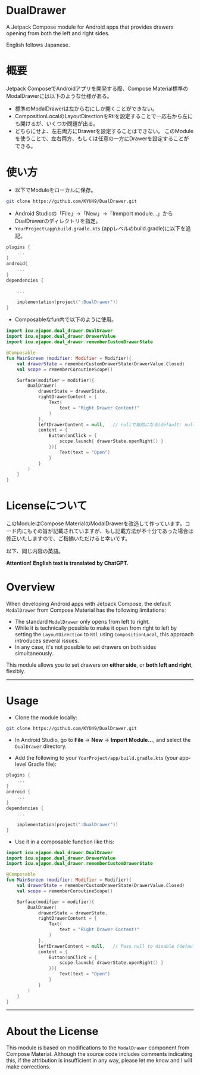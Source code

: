 # DualDrawer
A Jetpack Compose module for Android apps that provides drawers opening from both the left and right sides.

English follows Japanese.

# 概要
Jetpack ComposeでAndroidアプリを開発する際、Compose Material標準のModalDrawerには以下のような仕様がある。
* 標準のModalDrawerは左から右にしか開くことができない。
* CompositionLocalのLayoutDirectionをRtlを設定することで一応右から左にも開けるが、いくつか問題が出る。
* どちらにせよ、左右両方にDrawerを設定することはできない。
このModuleを使うことで、左右両方、もしくは任意の一方にDrawerを設定することができる。

# 使い方
* 以下でModuleをローカルに保存。
```bash
git clone https://github.com/KYU49/DualDrawer.git
```
* Android Studioの「File」→「New」→「Immport module...」からDualDrawerのディレクトリを指定。
* `YourProject\app\build.gradle.kts` (appレベルのbuild.gradle)に以下を追記。
```kotlin
plugins {
    ...
}
android{
    ...
}
dependencies {

    ...

    implementation(project(":DualDrawer"))
}
```
* Composableなfun内で以下のように使用。
```kotlin
import icu.ejapon.dual_drawer.DualDrawer
import icu.ejapon.dual_drawer.DrawerValue
import icu.ejapon.dual_drawer.rememberCustomDrawerState

@Composable
fun MainScreen (modifier: Modifier = Modifier){
    val drawerState = rememberCustomDrawerState(DrawerValue.Closed)
    val scope = rememberCoroutineScope()

    Surface(modifier = modifier){
        DualDrawer(
            drawerState = drawerState,
            rightDrawerContent = {
                Text(
                    text = "Right Drawer Content!"
                )
            },
            leftDrawerContent = null,   // nullで無効になる(default: null)。
            content = {
                Button(onClick = {
                    scope.launch{ drawerState.openRight() }
                }){
                    Text(text = "Open")
                }
            }
        )
    }
}
```

# Licenseについて
このModuleはCompose MaterialのModalDrawerを改造して作っています。コード内にもその旨が記載されていますが、もし記載方法が不十分であった場合は修正いたしますので、ご指摘いただけると幸いです。

以下、同じ内容の英語。

**Attention!**
**English text is translated by ChatGPT.**

# Overview

When developing Android apps with Jetpack Compose, the default `ModalDrawer` from Compose Material has the following limitations:

* The standard `ModalDrawer` only opens from left to right.
* While it is technically possible to make it open from right to left by setting the `LayoutDirection` to `Rtl` using `CompositionLocal`, this approach introduces several issues.
* In any case, it's not possible to set drawers on both sides simultaneously.

This module allows you to set drawers on **either side**, or **both left and right**, flexibly.

---

# Usage

* Clone the module locally:

```bash
git clone https://github.com/KYU49/DualDrawer.git
```

* In Android Studio, go to **File** → **New** → **Import Module...**, and select the `DualDrawer` directory.

* Add the following to your `YourProject/app/build.gradle.kts` (your app-level Gradle file):

```kotlin
plugins {
    ...
}
android {
    ...
}
dependencies {
    ...

    implementation(project(":DualDrawer"))
}
```

* Use it in a composable function like this:

```kotlin
import icu.ejapon.dual_drawer.DualDrawer
import icu.ejapon.dual_drawer.DrawerValue
import icu.ejapon.dual_drawer.rememberCustomDrawerState

@Composable
fun MainScreen (modifier: Modifier = Modifier){
    val drawerState = rememberCustomDrawerState(DrawerValue.Closed)
    val scope = rememberCoroutineScope()

    Surface(modifier = modifier){
        DualDrawer(
            drawerState = drawerState,
            rightDrawerContent = {
                Text(
                    text = "Right Drawer Content!"
                )
            },
            leftDrawerContent = null,   // Pass null to disable (default: null)。
            content = {
                Button(onClick = {
                    scope.launch{ drawerState.openRight() }
                }){
                    Text(text = "Open")
                }
            }
        )
    }
}
```

---

# About the License

This module is based on modifications to the `ModalDrawer` component from Compose Material.
Although the source code includes comments indicating this, if the attribution is insufficient in any way, please let me know and I will make corrections.

